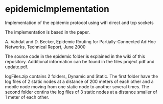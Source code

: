 # epidemicImplementation
Implementation of the epidemic protocol  using wifi direct and tcp sockets

The implementation is based in the paper.

A. Vahdat and D. Becker, Epidemic Routing for Partially-Connected Ad Hoc Networks, Technical Report, June 2000

The source code in the epidemic folder is explained in the wiki of this repository. Additional information can be found in the files project.pdf and update.pdf.

logFiles.zip contains 2 folders, Dynamic and Static. The first folder have the log files of 2 static nodes at a distance of 200 meters of each other and a mobile node moving from one static node to another several times. The second folder contins the log files of 3 static nodes at a distance smaller of 1 meter of each other.

